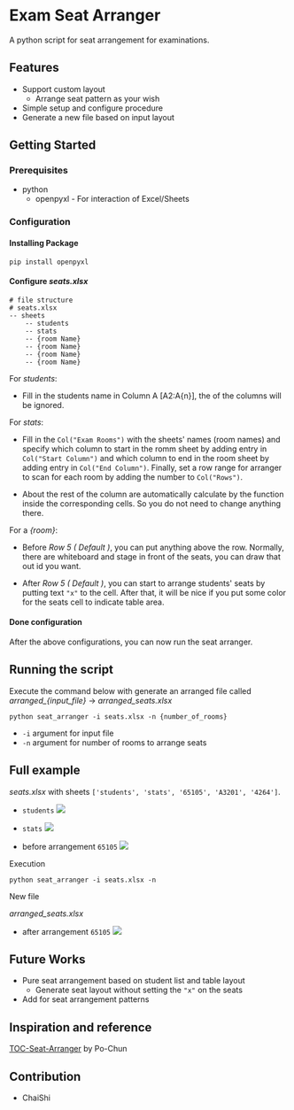 # Exam Seat Arranger

A python script for seat arrangement for examinations.

## Features
* Support custom layout
  * Arrange seat pattern as your wish
* Simple setup and configure procedure
* Generate a new file based on input layout

## Getting Started

### Prerequisites

* python
  * openpyxl - For interaction of Excel/Sheets

### Configuration

#### Installing Package
```lan=shell
pip install openpyxl
```

#### Configure *seats.xlsx*
```
# file structure
# seats.xlsx
-- sheets
    -- students
    -- stats
    -- {room Name}
    -- {room Name}
    -- {room Name}
    -- {room Name}
```

For *students*:
- Fill in the students name in Column A [A2:A{n}], the of the columns will be ignored.

For *stats*:

- Fill in the `Col("Exam Rooms")` with the sheets' names (room names) and specify which column to start in the romm sheet by adding entry in `Col("Start Column")` and which column to end in the room sheet by adding entry in `Col("End Column")`. Finally, set a row range for arranger to scan for each room by adding the number to `Col("Rows")`.

- About the rest of the column are automatically calculate by the function inside the corresponding cells. So you do not need to change anything there.

For a *{room}*:

- Before *Row 5 ( Default )*, you can put anything above the row. Normally, there are whiteboard and stage in front of the seats, you can draw that out id you want.

- After *Row 5 ( Default )*, you can start to arrange students' seats by putting text `"x"` to the cell. After that, it will be nice if you put some color for the seats cell to indicate table area.

#### Done configuration
After the above configurations, you can now run the seat arranger.

## Running the script

Execute the command below with generate an arranged file called *arranged_{input_file}* -> *arranged_seats.xlsx*

```lan=shell
python seat_arranger -i seats.xlsx -n {number_of_rooms}
```

* `-i` argument for input file
* `-n` argument for number of rooms to arrange seats


## Full example
*seats.xlsx* with sheets `['students', 'stats', '65105', 'A3201', '4264']`.

* `students`
![](https://i.imgur.com/f16W2Aw.png)

* `stats`
![](https://i.imgur.com/nGYmerm.png)

* before arrangement `65105`
![](https://i.imgur.com/Ipd4d7i.png)

Execution

`python seat_arranger -i seats.xlsx -n`

New file

*arranged_seats.xlsx*

* after arrangement `65105`
![](https://i.imgur.com/s587ATB.png)



## Future Works
* Pure seat arrangement based on student list and table layout
    * Generate seat layout without setting the `"x"` on the seats
* Add for seat arrangement patterns

## Inspiration and reference
[TOC-Seat-Arranger](https://github.com/Sirius207/TOC-Seat-Arranger) by Po-Chun

## Contribution

* ChaiShi
